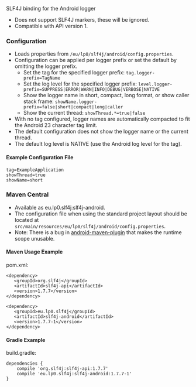 SLF4J binding for the Android logger

* Does not support SLF4J markers, these will be ignored.
* Compatible with API version 1.

### Configuration

* Loads properties from `/eu/lp0/slf4j/android/config.properties`.
* Configuration can be applied per logger prefix or set the default by omitting the logger prefix.
    * Set the tag for the specified logger prefix:
      `tag.logger-prefix=TagName`
    * Set the log level for the specified logger prefix:
      `level.logger-prefix=SUPPRESS|ERROR|WARN|INFO|DEBUG|VERBOSE|NATIVE`
    * Show the logger name in short, compact, long format, or show caller stack frame:
      `showName.logger-prefix=false|short|compact|long|caller`
    * Show the current thread:
      `showThread.*=true|false`
* With no tag configured, logger names are automatically compacted to fit the Android 23 character tag limit. 
* The default configuration does not show the logger name or the current thread.
* The default log level is NATIVE (use the Android log level for the tag).

#### Example Configuration File
    tag=ExampleApplication
    showThread=true
    showName=short

### Maven Central

* Available as eu.lp0.slf4j:slf4j-android.
* The configuration file when using the standard project layout should be located at `src/main/resources/eu/lp0/slf4j/android/config.properties`.
* Note: There is a bug in [android-maven-plugin](https://code.google.com/p/maven-android-plugin/issues/detail?id=365) that makes the runtime scope unusable.

#### Maven Usage Example
pom.xml:

    <dependency>
       <groupId>org.slf4j</groupId>
       <artifactId>slf4j-api</artifactId>
       <version>1.7.7</version>
    </dependency>

    <dependency>
       <groupId>eu.lp0.slf4j</groupId>
       <artifactId>slf4j-android</artifactId>
       <version>1.7.7-1</version>
    </dependency>

#### Gradle Example
build.gradle:

    dependencies {
        compile 'org.slf4j:slf4j-api:1.7.7'
        compile 'eu.lp0.slf4j:slf4j-android:1.7.7-1'
    }
